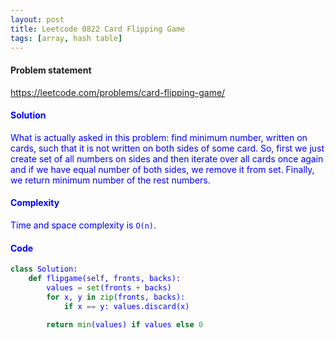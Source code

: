 ```yaml
---
layout: post
title: Leetcode 0822 Card Flipping Game
tags: [array, hash table]
---
```


#### Problem statement

<a href="https://leetcode.com/problems/card-flipping-game/"> <font color = blue>https://leetcode.com/problems/card-flipping-game/

#### Solution
What is actually asked in this problem: find minimum number, written on cards, such that it is not written on both sides of some card. So, first we just create set of all numbers on sides and then iterate over all cards once again and if we have equal number of both sides, we remove it from set. Finally, we return minimum number of the rest numbers.

#### Complexity
Time and space complexity is `O(n)`.

#### Code
```python
class Solution:
    def flipgame(self, fronts, backs):
        values = set(fronts + backs)
        for x, y in zip(fronts, backs):
            if x == y: values.discard(x)
                
        return min(values) if values else 0
```

